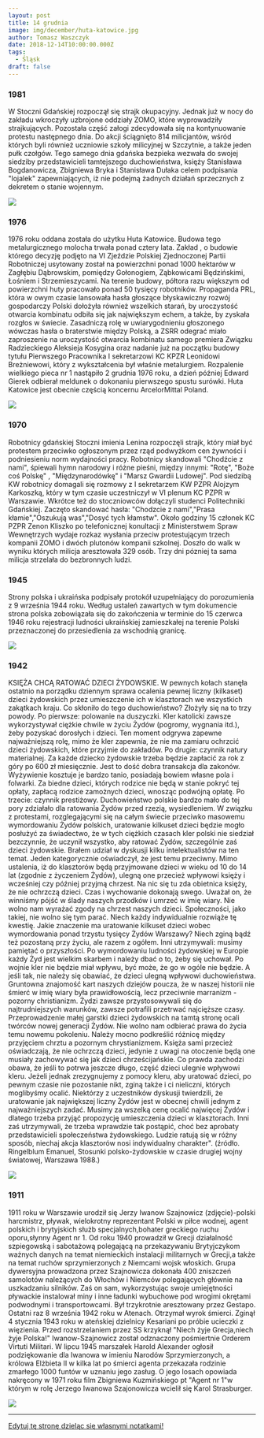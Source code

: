 ```yaml
---
layout: post
title: 14 grudnia
image: img/december/huta-katowice.jpg
author: Tomasz Waszczyk
date: 2018-12-14T10:00:00.000Z
tags:
  - Śląsk
draft: false
---
```


### 1981

W Stoczni Gdańskiej rozpoczął się strajk okupacyjny. Jednak już w nocy do zakładu wkroczyły uzbrojone oddziały ZOMO, które wyprowadziły strajkujących. Pozostała część załogi zdecydowała się na kontynuowanie protestu następnego dnia. Do akcji ściągnięto 814 milicjantów, wśród których byli również uczniowie szkoły milicyjnej w Szczytnie, a także jeden pułk czołgów. Tego samego dnia gdańska bezpieka wezwała do swojej siedziby przedstawicieli tamtejszego duchowieństwa, księży Stanisława Bogdanowicza, Zbigniewa Bryka i Stanisława Dułaka celem podpisania "lojalek" zapewniających, iż nie podejmą żadnych działań sprzecznych z dekretem o stanie wojennym.

<img src="./img/december/stocznia.jpg"/><br>

### 1976

1976 roku oddana została do użytku Huta Katowice. Budowa tego metalurgicznego molocha trwała ponad cztery lata. Zakład , o budowie którego decyzję podjęto na VI Zjeździe Polskiej Zjednoczonej Partii Robotniczej usytowany został na powierzchni ponad 1000 hektarów w Zagłębiu Dąbrowskim, pomiędzy Gołonogiem, Ząbkowicami Będzińskimi, Łośniem i Strzemieszycami. Na terenie budowy, półtora razu większym od powierzchni huty pracowało ponad 50 tysięcy robotników.
Propaganda PRL, która w owym czasie lansowała hasła głoszące błyskawiczny rozwój gospodarczy Polski dołożyła również wszelkich starań, by uroczystość otwarcia kombinatu odbiła się jak największym echem, a także, by zyskała rozgłos w świecie. Zasadniczą rolę w uwiarygodnieniu głoszonego wówczas hasła o braterstwie między Polską, a ZSRR odegrać miało zaproszenie na uroczystość otwarcia kombinatu samego premiera Związku Radzieckiego Aleksieja Kosygina oraz nadanie już na początku budowy tytułu Pierwszego Pracownika I sekretarzowi KC KPZR Leonidowi Breżniewowi, który z wykształcenia był właśnie metalurgiem.
Rozpalenie wielkiego pieca nr 1 nastąpiło 2 grudnia 1976 roku, a dzień później Edward Gierek odbierał meldunek o dokonaniu pierwszego spustu surówki.
Huta Katowice jest obecnie częścią koncernu ArcelorMittal Poland.

<img src="./img/december/huta-katowice.jpg"/><br>

### 1970

Robotnicy gdańskiej Stoczni imienia Lenina rozpoczęli strajk, który miał być protestem przeciwko ogłoszonym przez rząd podwyżkom cen żywności i podniesieniu norm wydajności pracy.
Robotnicy skandowali "Chodźcie z nami",
śpiewali hymn narodowy i różne pieśni, między
innymi: "Rotę", "Boże coś Polskę" ,
"Międzynarodówkę" i "Marsz Gwardii Ludowej".
Pod siedzibą KW robotnicy domagali się rozmowy z I sekretarzem KW PZPR Alojzym Karkoszką, który w tym czasie uczestniczył w VI plenum KC PZPR w Warszawie.
Wkrótce też do stoczniowców dołączyli studenci Politechniki Gdańskiej. Zaczęto skandować hasła: "Chodzcie z nami","Prasa kłamie","Oszukują was","Dosyć tych kłamstw". Około godziny 15 członek KC PZPR Zenon Kliszko po telefonicznej konultacji z Ministerstwem Spraw Wewnętrzych wydaje rozkaz wysłania przeciw protestującym trzech kompanii ZOMO i dwóch plutonów kompanii szkolnej. Doszło do walk w wyniku których milicja aresztowała 329 osób. Trzy dni pózniej ta sama milicja strzelała do bezbronnych ludzi.

### 1945

Strony polska i ukraińska podpisały protokół uzupełniający do porozumienia z 9 września 1944 roku. Według ustaleń zawartych w tym dokumencie strona polska zobowiązała się do zakończenia w terminie do 15 czerwca 1946 roku rejestracji ludności ukraińskiej zamieszkałej na terenie Polski przeznaczonej do przesiedlenia za wschodnią granicę.

<img src="./img/december/cfr.jpg"/><br>

### 1942

KSIĘŻA CHCĄ RATOWAĆ DZIECI ŻYDOWSKIE. W pewnych kołach stanęła ostatnio na porządku dziennym sprawa ocalenia pewnej liczny (kilkaset) dzieci żydowskich przez umieszczenie ich w klasztorach we wszystkich zakątkach kraju. Co skłoniło do tego duchowieństwo? Złożyły się na to trzy powody. Po pierwsze: polowanie na duszyczki. Kler katolicki zawsze wykorzystywał ciężkie chwile w życiu Żydów (pogromy, wygnania itd.), żeby pozyskać dorosłych i dzieci. Ten moment odgrywa zapewne najważniejszą rolę, mimo że kler zapewnia, że nie ma zamiaru ochrzcić dzieci żydowskich, które przyjmie do zakładów. Po drugie: czynnik natury materialnej. Za każde dziecko żydowskie trzeba będzie zapłacić za rok z góry po 600 zł miesięcznie. Jest to dość dobra transakcja dla zakonów. Wyżywienie kosztuje je bardzo tanio, posiadają bowiem własne pola i folwarki. Za biedne dzieci, których rodzice nie będą w stanie pokryć tej opłaty, zapłacą rodzice zamożnych dzieci, wnosząc podwójną opłatę. Po trzecie: czynnik prestiżowy. Duchowieństwo polskie bardzo mało do tej pory zdziałało dla ratowania Żydów przed rzezią, wysiedleniem. W związku z protestami, rozglegającymi się na całym świecie przeciwko masowemu wymordowaniu Żydów polskich, uratowanie kilkuset dzieci będzie mogło posłużyć za świadectwo, że w tych ciężkich czasach kler polski nie siedział bezczynnie, że uczynił wszystko, aby ratować Żydów, szczególnie zaś dzieci żydowskie. Brałem udział w dyskusji kilku intelektualistów na ten temat. Jeden kategorycznie oświadczył, że jest temu przeciwny. Mimo ustalenia, iż do klasztorów będą przyjmowane dzieci w wieku od 10 do 14 lat (zgodnie z życzeniem Żydów), ulegną one przecież wpływowi księży i wcześniej czy później przyjmą chrzest. Na nic się tu zda obietnica księży, że nie ochrzczą dzieci. Czas i wychowanie dokonają swego. Uważał on, że winniśmy pójść w ślady naszych przodków i umrzeć w imię wiary. Nie wolno nam wyrażać zgody na chrzest naszych dzieci. Społeczności, jako takiej, nie wolno się tym parać. Niech każdy indywidualnie rozwiąże tę kwestię. Jakie znaczenie ma uratowanie kilkuset dzieci wobec wymordowania ponad trzystu tysięcy Żydów Warszawy? Niech zginą bądź też pozostaną przy życiu, ale razem z ogółem. Inni utrzymywali: musimy pamiętać o przyszłości. Po wymordowaniu ludności żydowskiej w Europie każdy Żyd jest wielkim skarbem i należy dbać o to, żeby się uchował. Po wojnie kler nie będzie miał wpływu, być może, że go w ogóle nie będzie. A jeśli tak, nie należy się obawiać, że dzieci ulegną wpływowi duchowieństwa. Gruntowna znajomość kart naszych dziejów poucza, że w naszej historii nie śmierć w imię wiary była prawidłowością, lecz przeciwnie marranizm - pozorny christianizm. Żydzi zawsze przystosowywali się do najtrudniejszych warunków, zawsze potrafili przetrwać najcięższe czasy. Przeprowadzenie małej garstki dzieci żydowskich na tamtą stronę ocali twórców nowej generacji Żydów. Nie wolno nam odbierać prawa do życia temu nowemu pokoleniu. Należy mocno podkreślić różnicę między przyjęciem chrztu a pozornym chrystianizmem. Księża sami przecież oświadczają, że nie ochrzczą dzieci, jedynie z uwagi na otoczenie będą one musiały zachowywać się jak dzieci chrześcijańskie. Co prawda zachodzi obawa, że jeśli to potrwa jeszcze długo, część dzieci ulegnie wpływowi kleru. Jeżeli jednak zrezygnujemy z pomocy kleru, aby uratować dzieci, po pewnym czasie nie pozostanie nikt, zginą także i ci nieliczni, których moglibyśmy ocalić. Niektórzy z uczestników dyskusji twierdzili, że uratowanie jak największej liczny Żydów jest w obecnej chwili jednym z najważniejszych zadać. Musimy za wszelką cenę ocalić najwięcej Żydów i dlatego trzeba przyjąć propozycję umieszczenia dzieci w klasztorach. Inni zaś utrzymywali, że trzeba wprawdzie tak postąpić, choć bez aprobaty przedstawicieli społeczeństwa żydowskiego. Ludzie ratują się w różny sposób, niechaj akcja klasztorów nosi indywidualny charakter". (źródło. Ringelblum Emanuel, Stosunki polsko-żydowskie w czasie drugiej wojny światowej, Warszawa 1988.)

<img src="./img/december/emmanuel.jpg"/><br>

### 1911

1911 roku w Warszawie urodził się Jerzy Iwanow Szajnowicz (zdjęcie)-polski harcmistrz, pływak, wielokrotny reprezentant Polski w piłce wodnej, agent polskich i brytyjskich służb specjalnych,bohater greckiego ruchu oporu,słynny Agent nr 1.
Od roku 1940 prowadził w Grecji działalność szpiegowską i sabotażową polegającą na przekazywaniu Brytyjczykom ważnych danych na temat niemieckich instalacji militarnych w Grecji,a także na temat ruchów sprzymierzonych z Niemcami wojsk włoskich. Grupa dywersyjna prowadzona przez Szajnowicza dokonała 400 zniszczeń samolotów należących do Włochów i Niemców polegających głównie na uszkadzaniu silników. Zaś on sam, wykorzystując swoje umiejętności pływackie instalował miny i inne ładunki wybuchowe pod wrogimi okrętami podwodnymi i transportowcami.
Był trzykrotnie aresztowany przez Gestapo. Ostatni raz 8 września 1942 roku w Atenach. Otrzymał wyrok śmierci. Zginął 4 stycznia 1943 roku w ateńskiej dzielnicy Kesariani po próbie ucieczki z więzienia. Przed rozstrzelaniem przez SS krzyknął "Niech żyje Grecja,niech żyje Polska!"
Iwanow-Szajnowicz został odznaczony
pośmiertnie Orderem Virtuti Militari. W lipcu
1945 marszałek Harold Alexander ogłosił
podziękowanie dla Iwanowa w imieniu
Narodów Sprzymierzonych, a królowa Elżbieta
II w kilka lat po śmierci agenta przekazała
rodzinie zmarłego 1000 funtów w uznaniu jego
zasług.
O jego losach opowiada nakręcony w 1971 roku film Zbigniewa Kuzmińskiego pt "Agent nr 1"w którym w rolę Jerzego Iwanowa Szajonowicza wcielił się Karol Strasburger.

<img src="./img/december/szajnowicz.jpg"/><br>

---

<a href="https://github.com/TomaszWaszczyk/historia.waszczyk.com/edit/master/src/content/december-14.md" target="_blank">Edytuj tę stronę dzieląc się własnymi notatkami!</a>
